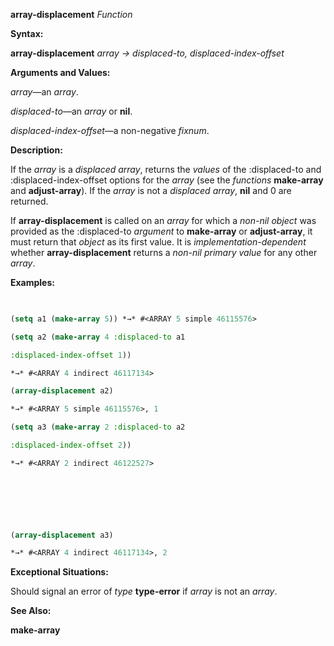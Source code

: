 **array-displacement** *Function* 



**Syntax:** 



**array-displacement** *array → displaced-to, displaced-index-offset* 



**Arguments and Values:** 



*array*—an *array*. 



*displaced-to*—an *array* or **nil**. 



*displaced-index-offset*—a non-negative *fixnum*. 



**Description:** 



If the *array* is a *displaced array*, returns the *values* of the :displaced-to and :displaced-index-offset options for the *array* (see the *functions* **make-array** and **adjust-array**). If the *array* is not a *displaced array*, **nil** and 0 are returned. 



If **array-displacement** is called on an *array* for which a *non-nil object* was provided as the :displaced-to *argument* to **make-array** or **adjust-array**, it must return that *object* as its first value. It is *implementation-dependent* whether **array-displacement** returns a *non-nil primary value* for any other *array*. 



**Examples:**
```lisp
 

(setq a1 (make-array 5)) *→* #<ARRAY 5 simple 46115576> 

(setq a2 (make-array 4 :displaced-to a1 

:displaced-index-offset 1)) 

*→* #<ARRAY 4 indirect 46117134> 

(array-displacement a2) 

*→* #<ARRAY 5 simple 46115576>, 1 

(setq a3 (make-array 2 :displaced-to a2 

:displaced-index-offset 2)) 

*→* #<ARRAY 2 indirect 46122527> 



 

 

(array-displacement a3) 

*→* #<ARRAY 4 indirect 46117134>, 2 


```
**Exceptional Situations:** 



Should signal an error of *type* **type-error** if *array* is not an *array*. 



**See Also:** 



**make-array** 



